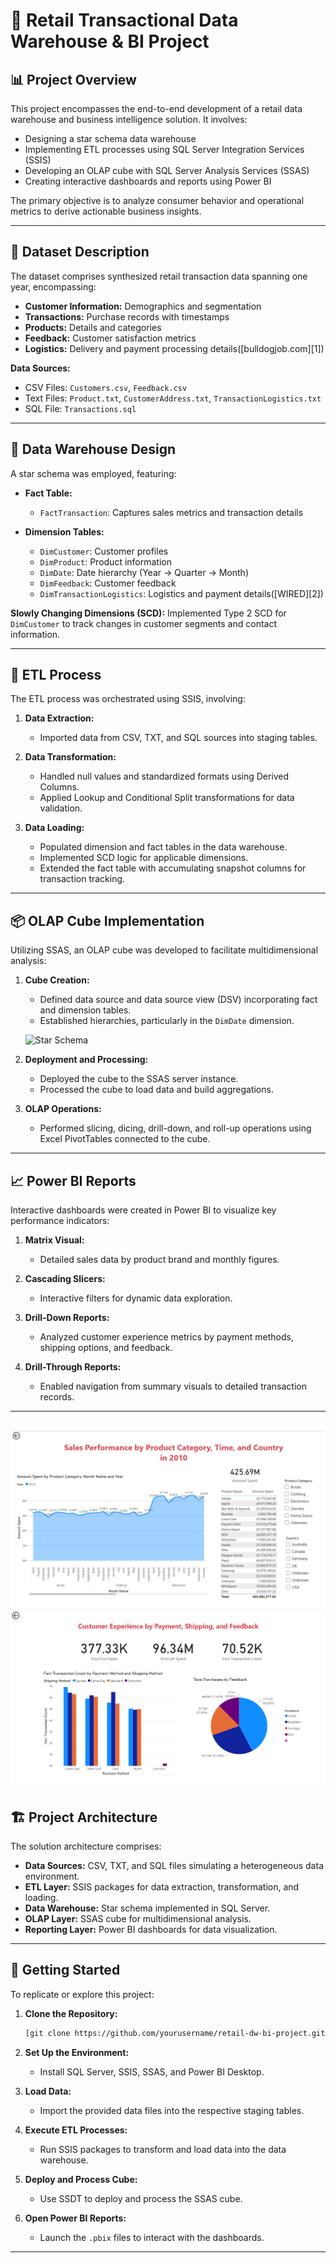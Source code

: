# 🛒 Retail Transactional Data Warehouse & BI Project

## 📊 Project Overview

This project encompasses the end-to-end development of a retail data warehouse and business intelligence solution. It involves:

* Designing a star schema data warehouse
* Implementing ETL processes using SQL Server Integration Services (SSIS)
* Developing an OLAP cube with SQL Server Analysis Services (SSAS)
* Creating interactive dashboards and reports using Power BI

The primary objective is to analyze consumer behavior and operational metrics to derive actionable business insights.

---

## 📁 Dataset Description

The dataset comprises synthesized retail transaction data spanning one year, encompassing:

* **Customer Information:** Demographics and segmentation
* **Transactions:** Purchase records with timestamps
* **Products:** Details and categories
* **Feedback:** Customer satisfaction metrics
* **Logistics:** Delivery and payment processing details([bulldogjob.com][1])

**Data Sources:**

* CSV Files: `Customers.csv`, `Feedback.csv`
* Text Files: `Product.txt`, `CustomerAddress.txt`, `TransactionLogistics.txt`
* SQL File: `Transactions.sql`

---

## 🧱 Data Warehouse Design

A star schema was employed, featuring:

* **Fact Table:**

  * `FactTransaction`: Captures sales metrics and transaction details

* **Dimension Tables:**

  * `DimCustomer`: Customer profiles
  * `DimProduct`: Product information
  * `DimDate`: Date hierarchy (Year → Quarter → Month)
  * `DimFeedback`: Customer feedback
  * `DimTransactionLogistics`: Logistics and payment details([WIRED][2])

**Slowly Changing Dimensions (SCD):**
Implemented Type 2 SCD for `DimCustomer` to track changes in customer segments and contact information.

---

## 🔄 ETL Process

The ETL process was orchestrated using SSIS, involving:

1. **Data Extraction:**

   * Imported data from CSV, TXT, and SQL sources into staging tables.

2. **Data Transformation:**

   * Handled null values and standardized formats using Derived Columns.
   * Applied Lookup and Conditional Split transformations for data validation.

3. **Data Loading:**

   * Populated dimension and fact tables in the data warehouse.
   * Implemented SCD logic for applicable dimensions.
   * Extended the fact table with accumulating snapshot columns for transaction tracking.

---

## 📦 OLAP Cube Implementation

Utilizing SSAS, an OLAP cube was developed to facilitate multidimensional analysis:

1. **Cube Creation:**

   * Defined data source and data source view (DSV) incorporating fact and dimension tables.
   * Established hierarchies, particularly in the `DimDate` dimension.
  
   ![Star Schema](./assets/power-star.png)

2. **Deployment and Processing:**

   * Deployed the cube to the SSAS server instance.
   * Processed the cube to load data and build aggregations.

3. **OLAP Operations:**

   * Performed slicing, dicing, drill-down, and roll-up operations using Excel PivotTables connected to the cube.

---

## 📈 Power BI Reports

Interactive dashboards were created in Power BI to visualize key performance indicators:

1. **Matrix Visual:**

   * Detailed sales data by product brand and monthly figures.

2. **Cascading Slicers:**

   * Interactive filters for dynamic data exploration.

3. **Drill-Down Reports:**

   * Analyzed customer experience metrics by payment methods, shipping options, and feedback.

4. **Drill-Through Reports:**

   * Enabled navigation from summary visuals to detailed transaction records.

---
![Power BI Dashboard 1](./assets/power1.png)
![Power BI Dashboard 2](./assets/power2.png)
---

## 🏗️ Project Architecture

The solution architecture comprises:

* **Data Sources:** CSV, TXT, and SQL files simulating a heterogeneous data environment.
* **ETL Layer:** SSIS packages for data extraction, transformation, and loading.
* **Data Warehouse:** Star schema implemented in SQL Server.
* **OLAP Layer:** SSAS cube for multidimensional analysis.
* **Reporting Layer:** Power BI dashboards for data visualization.

---

## 🚀 Getting Started

To replicate or explore this project:

1. **Clone the Repository:**

   ```bash
   [git clone https://github.com/yourusername/retail-dw-bi-project.git](https://github.com/IT22188472/Retail-Transactional-Data-Warehouse-BI-Project.git)
   ```

2. **Set Up the Environment:**

   * Install SQL Server, SSIS, SSAS, and Power BI Desktop.

3. **Load Data:**

   * Import the provided data files into the respective staging tables.

4. **Execute ETL Processes:**

   * Run SSIS packages to transform and load data into the data warehouse.

5. **Deploy and Process Cube:**

   * Use SSDT to deploy and process the SSAS cube.

6. **Open Power BI Reports:**

   * Launch the `.pbix` files to interact with the dashboards.

---

